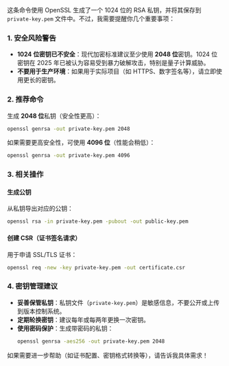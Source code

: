 这条命令使用 OpenSSL 生成了一个 1024 位的 RSA 私钥，并将其保存到 `private-key.pem` 文件中。不过，我需要提醒你几个重要事项：


### **1. 安全风险警告**
- **1024 位密钥已不安全**：现代加密标准建议至少使用 **2048 位**密钥。1024 位密钥在 2025 年已被认为容易受到暴力破解攻击，特别是量子计算威胁。
- **不要用于生产环境**：如果用于实际项目（如 HTTPS、数字签名等），请立即使用更长的密钥。


### **2. 推荐命令**
生成 **2048 位**私钥（安全性更高）：
```bash
openssl genrsa -out private-key.pem 2048
```

如果需要更高安全性，可使用 **4096 位**（性能会稍低）：
```bash
openssl genrsa -out private-key.pem 4096
```


### **3. 相关操作**
#### 生成公钥
从私钥导出对应的公钥：
```bash
openssl rsa -in private-key.pem -pubout -out public-key.pem
```

#### 创建 CSR（证书签名请求）
用于申请 SSL/TLS 证书：
```bash
openssl req -new -key private-key.pem -out certificate.csr
```


### **4. 密钥管理建议**
- **妥善保管私钥**：私钥文件（`private-key.pem`）是敏感信息，不要公开或上传到版本控制系统。
- **定期轮换密钥**：建议每年或每两年更换一次密钥。
- **使用密码保护**：生成带密码的私钥：
  ```bash
  openssl genrsa -aes256 -out private-key.pem 2048
  ```


如果需要进一步帮助（如证书配置、密钥格式转换等），请告诉我具体需求！